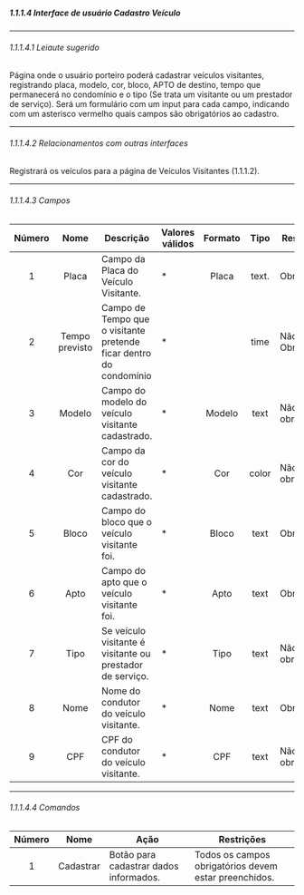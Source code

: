 ##### 1.1.1.4 Interface de usuário Cadastro Veículo

---

###### 1.1.1.4.1 Leiaute sugerido
Página onde o usuário porteiro poderá cadastrar veículos visitantes, registrando placa, modelo, cor, bloco, APTO de destino, tempo que permanecerá no condomínio e o tipo (Se trata um visitante ou um prestador de serviço).
Será um formulário com um input para cada campo, indicando com um asterisco vermelho quais campos são obrigatórios ao cadastro.

---

###### 1.1.1.4.2 Relacionamentos com outras interfaces
Registrará os veículos para a página de Veículos Visitantes (1.1.1.2).

---

###### 1.1.1.4.3 Campos
| Número | Nome | Descrição | Valores válidos | Formato | Tipo | Restrições |
| :----: | :--: | --------- | --------------- | :-----: | :--: | ---------- |
|    1    |   Placa   |   Campo da Placa do Veículo Visitante. |  *  |    Placa     |   text.   |     Obrigatório       |
|    2    |   Tempo previsto   | Campo de Tempo que o visitante pretende ficar dentro do condomínio | * |   | time | Não Obrigatório. |
|    3    |   Modelo   |     Campo do modelo do veículo visitante cadastrado.      |     *   |    Modelo     |   text  |     Não obrigatório       |
|    4    |   Cor   |     Campo da cor do veículo visitante cadastrado.      |     *   |    Cor     |  color  |     Não obrigatório.       |
|    5    |   Bloco   |     Campo do bloco que o veículo visitante foi.      |     *   |    Bloco     |   text   |     Obrigatório.       |
|    6    |   Apto   |     Campo do apto que o veículo visitante foi.      |     *   |    Apto     |   text   |     Obrigatório.       |
|    7    |   Tipo   |     Se veículo visitante é visitante ou prestador de serviço.      |     *   |    Tipo     |   text   |   Não obrigatório.   |
|    8    |   Nome   |     Nome do condutor do veículo visitante.      |     *   |    Nome     |   text   |   Obrigatório.   |
|    9    |   CPF   |     CPF do condutor do veículo visitante.      |     *   |    CPF     |   text   |   Não obrigatório.   |

---

###### 1.1.1.4.4 Comandos
| Número | Nome | Ação | Restrições |
| :----: | :--: | ---- | ---------- |
|   1    | Cadastrar | Botão para cadastrar dados informados. | Todos os campos obrigatórios devem estar preenchidos. |
